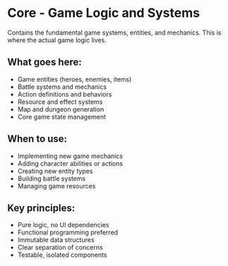 # Core - Game Logic and Systems

Contains the fundamental game systems, entities, and mechanics. This is where the actual game logic lives.

## What goes here:
- Game entities (heroes, enemies, items)
- Battle systems and mechanics  
- Action definitions and behaviors
- Resource and effect systems
- Map and dungeon generation
- Core game state management

## When to use:
- Implementing new game mechanics
- Adding character abilities or actions
- Creating new entity types
- Building battle systems
- Managing game resources

## Key principles:
- Pure logic, no UI dependencies
- Functional programming preferred
- Immutable data structures
- Clear separation of concerns
- Testable, isolated components